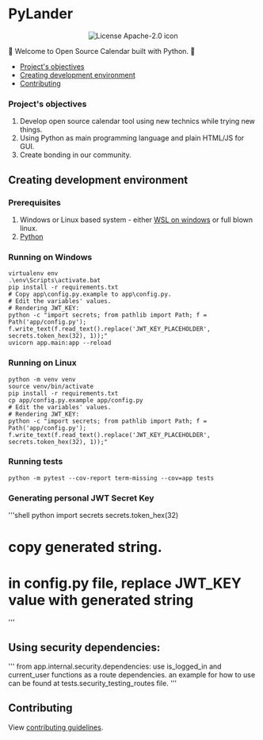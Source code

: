 # PyLander

<p style="text-align:center">
  <img title="Apache-2.0" alt="License Apache-2.0 icon" src="https://img.shields.io/github/license/PythonFreeCourse/calendar.svg">
</p>

👋 Welcome to Open Source Calendar built with Python. 🐍

* [Project's objectives](#Project's-objectives)
* [Creating development environment](#creating-development-environment)
* [Contributing](#contributing)
### Project's objectives
1. Develop open source calendar tool using new technics while trying new things.
2. Using Python as main programming language and plain HTML/JS for GUI.
3. Create bonding in our community.

## Creating development environment
### Prerequisites
1. Windows or Linux based system - either [WSL on windows](https://docs.microsoft.com/en-us/windows/wsl/install-win10) or full blown linux.
2. [Python](https://www.python.org/downloads/release/python-385/) 

### Running on Windows

```shell
virtualenv env
.\env\Scripts\activate.bat
pip install -r requirements.txt
# Copy app\config.py.example to app\config.py.
# Edit the variables' values.
# Rendering JWT_KEY:
python -c "import secrets; from pathlib import Path; f = Path('app/config.py'); f.write_text(f.read_text().replace('JWT_KEY_PLACEHOLDER', secrets.token_hex(32), 1));"
uvicorn app.main:app --reload
```

### Running on Linux
```shell
python -m venv venv
source venv/bin/activate
pip install -r requirements.txt
cp app/config.py.example app/config.py
# Edit the variables' values.
# Rendering JWT_KEY:
python -c "import secrets; from pathlib import Path; f = Path('app/config.py'); f.write_text(f.read_text().replace('JWT_KEY_PLACEHOLDER', secrets.token_hex(32), 1));"
```
### Running tests
```shell
python -m pytest --cov-report term-missing --cov=app tests
```

### Generating  personal JWT Secret Key
'''shell
python
import secrets
secrets.token_hex(32)
# copy generated string.
# in config.py file, replace JWT_KEY value with generated string
''' 

## Using security dependencies:
'''
from app.internal.security.dependencies:
use is_logged_in and current_user functions as a route dependencies.
an example for how to use can be found at tests.security_testing_routes file.
'''

## Contributing
View [contributing guidelines](https://github.com/PythonFreeCourse/calendar/blob/master/CONTRIBUTING.md).

